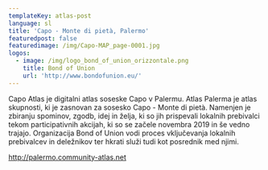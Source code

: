 ```yaml
---
templateKey: atlas-post
language: sl
title: 'Capo - Monte di pietà, Palermo'
featuredpost: false
featuredimage: /img/Capo-MAP_page-0001.jpg
logos:
  - image: /img/logo_bond_of_union_orizzontale.png
    title: Bond of Union
    url: 'http://www.bondofunion.eu/'
---
```

Capo Atlas je digitalni atlas soseske Capo v Palermu. <!-- end --> Atlas Palerma je atlas skupnosti, ki je zasnovan za sosesko Capo - Monte di pietà. Namenjen je zbiranju spominov, zgodb, idej in želja, ki so jih prispevali lokalnih prebivalci tekom participativnih akcijah, ki so se začele novembra 2019 in še vedno trajajo. Organizacija Bond of Union vodi proces vključevanja lokalnih prebivalcev in deležnikov ter hkrati služi tudi kot posrednik med njimi.

http://palermo.community-atlas.net
